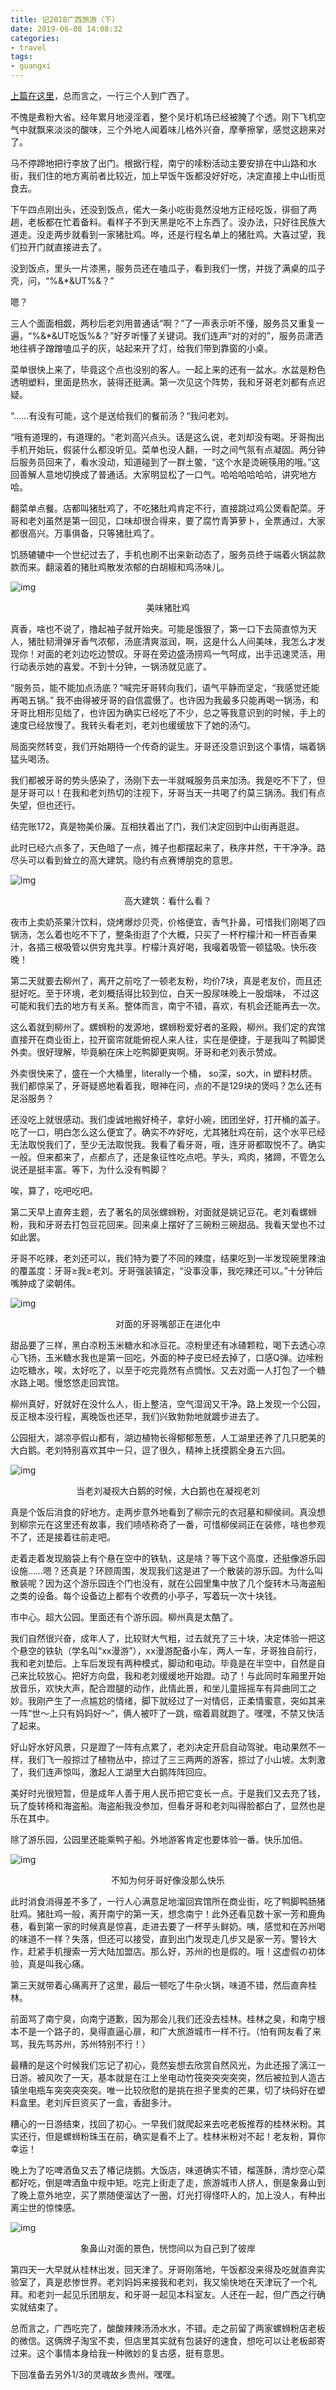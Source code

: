 ```yaml
---
title: 记2018广西旅游（下）
date: 2019-06-08 14:08:32
categories:
- travel
tags: 
- guangxi
---
```



[上篇在这里](<https://www.douban.com/note/719568854/>)，总而言之，一行三个人到广西了。

不愧是煮粉大省。经年累月地浸淫着，整个吴圩机场已经被腌了个透。刚下飞机空气中就飘来淡淡的酸味，三个外地人闻着味儿格外兴奋，摩拳擦掌，感觉这趟来对了。

马不停蹄地把行李放了出门。根据行程，南宁的嗦粉活动主要安排在中山路和水街，我们住的地方离前者比较近，加上早饭午饭都没好好吃，决定直接上中山街觅食去。

下午四点刚出头，还没到饭点，偌大一条小吃街竟然没地方正经吃饭，徘徊了两趟，老板都在忙着备料。看样子不到天黑是吃不上东西了。没办法，只好往民族大道走。没走两步就看到一家猪肚鸡。哗，还是行程名单上的猪肚鸡。大喜过望，我们拉开门就直接进去了。

没到饭点，里头一片漆黑，服务员还在嗑瓜子，看到我们一愣，并拢了满桌的瓜子壳，问，“%&*&UT%&？”

嗯？

三人个面面相觑，两秒后老刘用普通话“啊？”了一声表示听不懂，服务员又重复一遍，“%&*&UT吃饭%&？”好歹听懂了关键词。我们连声“对的对的”，服务员潇洒地往裤子蹭蹭嗑瓜子的灰，站起来开了灯，给我们带到靠窗的小桌。

菜单很快上来了，毕竟这个点也没别的客人。一起上来的还有一盆水。水盆是粉色透明塑料，里面是热水，装得还挺满。第一次见这个阵势，我和牙哥老刘都有点迟疑。

“……有没有可能，这个是送给我们的餐前汤？“我问老刘。

“哦有道理的，有道理的。“老刘高兴点头。话是这么说，老刘却没有喝。牙哥掏出手机开始玩，假装什么都没听见。菜单也没人翻，一时之间气氛有点凝固。两分钟后服务员回来了，看水没动，知道碰到了一群土鳖，“这个水是烫碗筷用的哦。”这回善解人意地切换成了普通话。大家明显松了一口气。哈哈哈哈哈哈，讲究地方哈。

翻菜单点餐。店都叫猪肚鸡了，不吃猪肚鸡肯定不行，直接跳过鸡公煲看配菜。牙哥和老刘虽然是第一回见，口味却很合得来，要了腐竹青笋萝卜，全票通过，大家都很高兴。万事俱备，只等猪肚鸡了。

饥肠辘辘中一个世纪过去了，手机也刷不出来新动态了，服务员终于端着火锅盆款款而来。翻滚着的猪肚鸡散发浓郁的白胡椒和鸡汤味儿。

![img](https://lh3.googleusercontent.com/8QDs_XC5eLbPMpyXU13hCWqqqRzPMk8TSuqr2mIrM60XW9VdiA6cSpkZvHnC7w0uz7epJgmNykr_pemc_U9ANAebiYUXxzkc_fVVsA_kVzxH2K2z-tfO2rX884jlyk0KN8n5rnvsYrAziCD1NEwIH8WexVwdSTCr9qMsBFKkCgoxo0uDcWQwEZyZU078kqHl6024AzDhtPUZY2BQ0GLxfgcu1BSK3UvIKhJHnNj9ukbpM4vi46dioyCN2CVgW16a3Jx4EkyFqDzRIcmqiXYDtOBDfaOK7VVOu-YZc8woD68vHA3j3Yd0bUogkVbQLljBZj1TGh_nVHj-gz5Y0NylTDbEMuPze98tbx3TTdsdptm-Eql-8zVNDtem1aVxOl7ilAZW0SdvRMgxkA39uqPq6lk0rA9LveWjcc4rj3uSOECXFbLXaHeNmRnPlX7Q2uF1bB6-dJgg3jtJ9tBDXbxJA-HKkuJzWaClKH3DSuy9HPyZdEPYS_whpDIUADn4H3lDPgBJFNlT5DarKwAAVHda7ybMuWUcFvRQb7Mg2dtiu_HrigsL3JE55ciJ0EDwJtb4NR-r736c0s2LEbeKT7smZoW3B44hdiaLectZNLob7ctwvCxb9uuaJHdMe5-6NvegsHjjUY5CNvGXYUHlcqz_QIqe6ugQ0uk=w1028-h1370-no)

<center>美味猪肚鸡</center>


真香，啥也不说了，撸起袖子就开始夹。可能是饿狠了，第一口下去简直惊为天人，猪肚韧滑弹牙香气浓郁，汤底清爽滋润，啊，这是什么人间美味，我怎么才发现你！对面的老刘边吃边赞叹。牙哥在旁边盛汤捞鸡一气呵成，出手迅速灵活，用行动表示她的喜爱。不到十分钟，一锅汤就见底了。

“服务员，能不能加点汤底？“喊完牙哥转向我们，语气平静而坚定，“我感觉还能再喝五锅。” 我不由得被牙哥的自信震慑了。也许因为我最多只能再喝一锅汤，和牙哥比相形见绌了，也许因为确实已经吃了不少，总之等我意识到的时候，手上的速度已经放慢了。我转头看老刘，老刘也缓缓放下了她的汤勺。

局面突然转变，我们开始期待一个传奇的诞生。牙哥还没意识到这个事情，端着锅猛头喝汤。

我们都被牙哥的势头感染了，汤刚下去一半就喊服务员来加汤。我是吃不下了，但是牙哥可以！在我和老刘热切的注视下，牙哥当天一共喝了约莫三锅汤。我们有点失望，但也还行。

结完账172，真是物美价廉。互相扶着出了门，我们决定回到中山街再逛逛。

此时已经六点多了，天色暗了一点，摊子也都摆起来了，秩序井然，干干净净。路尽头可以看到耸立的高大建筑。隐约有点赛博朋克的意思。

![img](https://lh3.googleusercontent.com/SB7w4lG27M3YEKkxM6Sk5UqiK46YHItp0w25g28m0SaJdFoZ0u-rrTeRiUsw3Sig515QixVbeuwHOU65q-DnGe2oE5wS6pBLqCsTpICSyHw20wY8tNc_pssjdlo5bcOxsrfdwGfmkOXO1IBMnErNWPlBEDyyj3IPkiXdlhn9y4LxpQlIFYLezskMBDO9cmuYr6nk6ErBbfLQMkdUOpg2KvQP5GBNfpmaB8r4trqW2nGLH1wAZWrVUXpvroSbS5sKg1UT60Ny_FeEHNURBd7I8BiHQt5EEoqJmlivcL4ii3hmitS28xsFkCFgTr72Qmr9HpwbMjTfr3USG-K3I6RTjWxmBweijGsKs8SsZ_lS7i57GXxqaD0tWsSnpyvsjXpveOq16b-W9OeMfPENVzIn6hg2i69SkMHyJtcmwtIjA1GZATdeYtaPlWIc-H8lzmRhzd--h9PKBMq6t0v9AglBfbzWB_R6khV0wR_K9DaD_40Ho4JznDqXIjaPezXWFqW5IV5ruKJGelZJJIKWmAHlL00CgpPBgb-bJtIhbRONi3pMATHOpZBaX6guD1T0IS-3MmcmNzj1hGyg_Jru4pf8TG8u-qI-CyGzLKPSnhw-4XgWlLV91rCgsLvqzTEWK_dNrs_2TaaVo0CSpijUUDSDfHCK1P7RQMY=w1028-h1370-no)

<center>高大建筑：看什么看？</center>


夜市上卖奶茶果汁饮料，烧烤爆炒贝壳，价格便宜，香气扑鼻，可惜我们刚喝了四锅汤，怎么着也吃不下了，整条街逛了个大概，只买了一杯柠檬汁和一杯百香果汁，各插三根吸管以供穷鬼共享。柠檬汁真好喝，我嘬着吸管一顿猛吸。快乐夜晚！

第二天就要去柳州了，离开之前吃了一顿老友粉，均价7块，真是老友价，而且还挺好吃。至于环境，老刘概括得比较到位，白天一股尿味晚上一股烟味， 不过这可能和我们去的地方有关系。整体而言，南宁不错，喜欢，有机会还能再去一次。

这么着就到柳州了。螺蛳粉的发源地，螺蛳粉爱好者的圣殿，柳州。我们定的宾馆直接开在商业街上，拉开窗帘就能俯视人来人往，实在是便捷，于是我叫了鸭脚煲外卖。很好理解，毕竟躺在床上吃鸭脚更爽啊。牙哥和老刘表示赞成。

外卖很快来了，盛在一个大桶里，literally一个桶， so深，so大，in 塑料材质。我们都惊呆了，牙哥疑惑地看着我，眼神在问，点的不是129块的煲吗？怎么还有足浴服务？

还没吃上就很感动。我们虔诚地搬好椅子，拿好小碗，团团坐好，打开桶的盖子。吃了一口，明白怎么这么便宜了。确实不咋好吃，尤其猪肚鸡在前，这个水平已经无法取悦我们了，至少无法取悦我。我看了看牙哥，哦，连牙哥都取悦不了。确实一般。但来都来了，点都点了，还是象征性吃点吧。芋头，鸡肉，猪蹄，不管怎么说还是挺丰富。等下，为什么没有鸭脚？

唉，算了，吃吧吃吧。

第二天早上直奔主题，去了著名的凤张螺蛳粉，对面就是姚记豆花。老刘看螺蛳粉，我和牙哥去打包豆花回来。回来桌上摆好了三碗粉三碗甜品。我看天堂也不过如此罢。

牙哥不吃辣，老刘还可以，我们特为要了不同的辣度，结果吃到一半发现碗里辣油的覆盖度：牙哥≥我≥老刘。牙哥强装镇定，“没事没事，我吃辣还可以。”十分钟后嘴肿成了梁朝伟。

![img](https://lh3.googleusercontent.com/4vToS6g_AQIa1B-zHcawS7RGEnKvc4KS9vgbhTQz82SSiwZiGuRLLT0YJoZe2MiHBXBFHJRYPIdRTqJgC-IGR6a4vefRMP6t1Qu_X6mNh2aF1Y1XP-L_RoT2huthdFDe0e3y0zqZMax0KYYW3YSoIxn_1S9c-OZJbkFl2ZbQClMyM722P-JbyyPD-Bj2qB87I04BLwQrUytKK75z917nugph20vbLOAr_jhZsKitJYZTFLE1Ob7Y1RyXzgd3jqCgf3MftEdWxhfLbDcHef3hTZjRkmyg4zaCU7U8PbX0twungTbU6a14K3h97ml0NDPqgqi392Vzfut3HCoYaL5HZ6G7f8hwJJTAHPQLTa7sScpEsFq32LrD0Lhtm3aiW6XbkuyZQmKghykxJx5oguXzd8WhbG3tqZ116HEFP5lksDR1vjipnSWiOZoFdf9X1VUMUE2gvWGi8OZYzDOrHpJaXtrPbujTbjasBvH181eux3c26D4zoPT5E9JsBfY3JCLT1Iho93npIOXcHV5ZGLEKueROPQyMVXhmlUONRgnt_1UOncMB6JHjT8gg3wG8SZBMukqz6j2SyEuYVa2_tEsHgy-tv7jTTBTnkS7ZICDz8QFDUmbPO7yIy6GeJyhQMxY3eAsDVTLw7VSfaFViWdkB7WE4s9zzgR4=w1028-h1370-no)

<center>对面的牙哥嘴部正在进化中</center>


甜品要了三样，黑白凉粉玉米糖水和冰豆花。凉粉里还有冰碴颗粒，喝下去透心凉心飞扬，玉米糖水我也是第一回吃，外面的种子皮已经去掉了，口感Q弹。边嗦粉边吃糖水，唉，太好吃了，以至于吃完竟然有点惆怅。又去对面一人打包了一个糖水路上喝。慢悠悠走回宾馆。

柳州真好，好就好在没什么人，街上整洁，空气湿润又干净。路上发现一个公园，反正根本没行程，离晚饭也还早，我们兴致勃勃地就踱步进去了。

公园挺大，湖凉亭假山都有，湖边植物长得郁郁葱葱，人工湖里还养了几只肥美的大白鹅。老刘特别喜欢其中一只，逗了很久，精神上抚摸鹅全身五六回。

![img](https://lh3.googleusercontent.com/DJHeNl-YE-Q_6oFgefu3WHF0lyehbkQPmTxZtqjCZdTA9WFVs6skSL-6C5HYH5nZgp4bgDsXSLQFPbGujTKKgFSGCVuCF6aOBP7Tpztt42dCanUNAxsec4YZb1ui83SJd3XdKiK7M-MROYZKuRNdmsd9QeTonW9i5e4yYzhtvxlqLcSfczRWY3K7NYE4eS4yCwRkk_5lNyJnnoCGUrdiD0MLtgX5q053ZWj-P1moE3EBRv9IkutwYLYd4pvosUhQ8LnE-z0t_j8xitmvUVNlPZTGK1mOugxysyFxgUFk7ueUs8LRkwXLXWek6zOQ9lQak61KYQGcFpgwmd8b_5_toryYSxluNQquHg8Iu0zXVICAC5Ako1GVKm1_vIIvj16UUTJ-Hc_4YRLHslbWe1zWIskg-mNHu1tBOFb44LMK_47zcZA5hi1-WPDBGzQ3SZc6_ez4H6eKr2eY0KblDdA6UgP4N4wb9ezW3LjT3_iKFuvuEzwPRLnag8L7bpGj6km9whuZ5GmnAlJTYe3qCRZ_CLHMu-HEiJVVS114KqppexzDL2iQMKjEmcE92J-6FAIU1aeygZ-DW4BgEBv9xVO2I29xzHQfvMYdk79e0JgPvNMqyrxtrfWZ1tCRnV-Ht8nLFHuqhpwQmNXuaJithBlYWaEJc61_8to=w1028-h1370-no)

<center>当老刘凝视大白鹅的时候，大白鹅也在凝视老刘</center>


真是个饭后消食的好地方。走两步意外地看到了柳宗元的衣冠墓和柳侯祠。真没想到柳宗元在这里还有故事，我们啧啧称奇了一番，可惜柳侯祠正在装修，啥也参观不了，还是接着往前走吧。

走着走着发现脑袋上有个悬在空中的铁轨，这是啥？等下这个高度，还挺像游乐园设施……嗯？还真是？环顾周围，发现我们这是进了一个散装的游乐园。为什么叫散装呢？因为这个游乐园连个门也没有，就在公园里集中放了几个旋转木马海盗船之类的设备。每个设备边上都有个收费的小亭子，写着玩一次十块钱。

市中心。超大公园。里面还有个游乐园。柳州真是太酷了。

我们自然很兴奋，成年人了，比较财大气粗，过去就充了三十块，决定体验一把这个悬空的铁轨（学名叫“xx漫游”），xx漫游配备小车，两人一车，牙哥独自前行，我和老刘垫后。上车后发现有两种模式，脚动和电动。毕竟是在半空中，自然是自己来比较放心。把好方向盘，我和老刘缓缓地开始蹬。动了！与此同时车厢里开始放音乐，欢快大声，配合蹬腿的动作，此情此景，和坐儿童摇摇车有异曲同工之妙。我刚产生了一点尴尬的情绪，脚下就经过了一对情侣，正柔情蜜意，突如其来一阵“世～上只有妈妈好～”，俩人被吓了一跳，缩着肩就跑了。嘿嘿，不禁又快活了起来。

好山好水好风景，只是蹬了一阵有点累了，老刘决定开启自动驾驶。电动果然不一样，我们飞一般掠过了植物丛中，掠过了三三两两的游客，掠过了小山坡。太刺激了，我们连声惊叫，激起人工湖里大白鹅阵阵回应。

美好时光很短暂，但是成年人善于用人民币把它变长一点。于是我们又去充了钱，玩了旋转椅和海盗船。海盗船我没参加，但看牙哥和老刘叫得脸都白了，显然也是乐在其中。

除了游乐园，公园里还能乘鸭子船。外地游客肯定也要体验一番。快乐加倍。

![img](https://lh3.googleusercontent.com/rCYwg0QGYxHUNS3Fhg5BLtidobP_7LS6gHjXfrsUoiJxJHhmsnUxwGjvT4QOI23bMQi0RZbyhGtN5dGNdajOeqE5gVumgj8I4xopklPuSkxxHdfZkoZom8aUsu0Ctu_AVfDDZc_r6fQSFgwUPjdSyztd5a-aakGT6ylJvstj_YfEqOzp1GQqQ2iRjGOTBpA2i8jtc28AMGQQQKKx1ASzVDgscAd6vAqRAzB5qdtot41LeQ5PS48yBoUVISSWmiCFjynRs1ffLPJIdvgkMtzsqwEMDe53UlrUj0bcoyntaK3K4f-rT9N8OFiMSS4qT-xud7zhBg4TDLJ7OBLp0uY8vOsUUG2Cc0iEvx3a1G8OA_HoiRueUDUq7kW_9mf3IqM0a5fZUL-LdpGLEzk2Dmt_3phIIv6YEbqFDcJBCLhEx7GDBarxxTD0IDgPWI_JPibP2bb1ODPwGZhqcYXB9IrKqszez1npDEzRLDO3RWftomq0bdc3tvRl6XNBLPhHiMocjVKvBOa6Ugd7zscBxTZO7gANOgHlwILHWYRyMjXT8IWUJ25fJ9TIC-BGHVeN8zKYmQ0HXJXAgb9g8GANA9dUhXQ9U1OjMe_Wd1JMsr3D1Ku_GJT2hBjhj_A87xb61adPfBoX4WlfcOAtaFkoIoQQU3oo_iacX7I=w1346-h1004-no)

<center>不知为何牙哥好像没那么快乐</center>


此时消食消得差不多了，一行人心满意足地溜回宾馆所在商业街，吃了鸭脚鸭肠猪肚鸡。猪肚鸡一般，离开南宁的第一天，想念南宁！此外还看见数十家一芳和鹿角巷，看到第一家的时候真是惊喜，走进去要了一杯芋头鲜奶。咦，感觉和在苏州喝的味道不一样？失落，但还可以接受，直到出门发现走几步又是家一芳。警铃大作，赶紧手机搜索一芳大陆加盟店。那么好，苏州的也是假的。哦！这虚假の初体验，真是叫我心痛。

第三天就带着心痛离开了这里，最后一顿吃了牛杂火锅，味道不错，然后直奔桂林。

前面骂了南宁臭，向南宁道歉，因为那会儿我们还没去桂林。桂林之臭，和南宁根本不是一个路子的，臭得直逼心扉，和广大旅游城市一样不行。（怕有网友看了来骂，我先骂苏州，苏州特别不行！）

最糟的是这个时候我们忘记了初心，竟然妄想去欣赏自然风光，为此还报了漓江一日游。被风吹了一天，基本就是在江上坐电动竹筏突突突突突，然后被拉到人造古镇坐电瓶车突突突突突。唯一比较欣慰的是挑在担子里卖的芒果，切了块码好在塑料盒里。老刘斥巨资买了一盒，香甜多汁。

糟心的一日游结束，找回了初心。一早我们就爬起来去吃老板推荐的桂林米粉。其实还行，但是螺蛳粉珠玉在前，确实是看不上了。桂林米粉对不起！老友粉，算你幸运！

晚上为了吃啤酒鱼又去了椿记烧鹅。大饭店，味道确实不错，榴莲酥，清炒空心菜都好吃，倒是啤酒鱼中规中矩。吃完上街走了走，旅游城市人挤人，倒是象鼻山到了晚上意外地空，买了票随便溜达了一圈，灯光打得怪吓人的，加上没人，有种出离尘世的惊悚感。

![img](https://lh3.googleusercontent.com/sKmFGINPIQrYhJCxstru5ygyu7BHi3fXxCRndoLVUeQdU5kZMfFIYZEvvWUJ4q6jCxSJiBZ2kZo-v1odIFGZolhOxUAQragDyP1xieQKAwpMed2NlF7-I9dF9zrNhdvTnsucFW5dfkhM_HZemvGJD-37C7Cy4fRLw-b8LYSF1Mf5HFZV8wJ96XddHpHpM9-vhCL_BL07hvmSuB_mVBocEUlKx-rqMupZgB-9_E1PLcvmbY9qrgOSh9HGKbC8Yrrz-rAA-ooCoP-BA7EzQ0q64NuOAEIyqqDXOg175IOQIh9f_oKgkPaFvdIDFnQ3goZL1JkccRBBsCSSYEsnaV48iwxftWbiwbEidSnv9r5SZtYSYjS5XC81wIr7_6BGxx5ko_jBIIlzd8rC7wuSTMUh_z1IJ5O68uisbY3KsyN-s7yPc-9Ps1ygRhGmBHt4QZArioAPeIBCNY7NaFBUVZwv0SIK4TM4hrgEJ6k0i1m3d2Vk9LiMLTdXnAyBXvCuF7poBNGza8TT1P-jMG1rok4jsQNtQILYH9KaVNtjJJqN4a0VQW_jerez-VZIOZi1ZOhDH28g8-7hkcfY_AVf2vIkOB0rX6g2-CdOOU2HNlzevKMJlM-oEI6u6s-3iuhO18wz6jpxhvD9ipNZdGRTk4o0sNHgfMmrepY=s0)

<center>象鼻山对面的景色，恍惚间以为自己到了彼岸</center>


第四天一大早就从桂林出发，回天津了。牙哥刚落地，午饭都没来得及吃就直奔实验室了，真是悲惨世界。老刘妈妈来接我和老刘，我又愉快地在天津玩了一个礼拜。和老刘一起见乐团朋友，和牙哥一起见本科室友。人还在一起，但广西之行确实就结束了。

总而言之，广西吃完了，酸酸辣辣汤汤水水，不错。走之前留了两家螺蛳粉店老板的微信。这俩牌子淘宝不卖，但店里其实就有包装好的速食，想吃可以让老板邮寄过来。这个事情本身给我一种微妙的复古感，挺有意思。

下回准备去另外1/3的灵魂故乡贵州。嘿嘿。